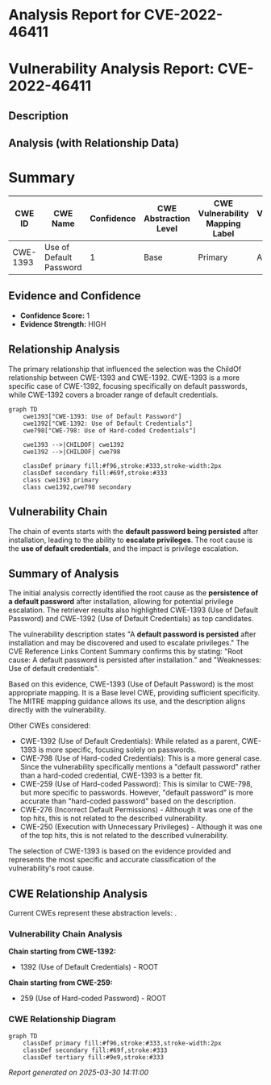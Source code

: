 # Analysis Report for CVE-2022-46411

# Vulnerability Analysis Report: CVE-2022-46411

## Description



## Analysis (with Relationship Data)

# Summary
| CWE ID  | CWE Name                      | Confidence | CWE Abstraction Level | CWE Vulnerability Mapping Label | CWE-Vulnerability Mapping Notes |
|---------|-------------------------------|------------|-----------------------|---------------------------------|-----------------------------------|
| CWE-1393 | Use of Default Password       | 1          | Base                  | Primary                           | Allowed                           |

## Evidence and Confidence

*   **Confidence Score:** 1
*   **Evidence Strength:** HIGH

## Relationship Analysis
The primary relationship that influenced the selection was the ChildOf relationship between CWE-1393 and CWE-1392. CWE-1393 is a more specific case of CWE-1392, focusing specifically on default passwords, while CWE-1392 covers a broader range of default credentials.

```mermaid
graph TD
    cwe1393["CWE-1393: Use of Default Password"]
    cwe1392["CWE-1392: Use of Default Credentials"]
    cwe798["CWE-798: Use of Hard-coded Credentials"]

    cwe1393 -->|CHILDOF| cwe1392
    cwe1392 -->|CHILDOF| cwe798

    classDef primary fill:#f96,stroke:#333,stroke-width:2px
    classDef secondary fill:#69f,stroke:#333
    class cwe1393 primary
    class cwe1392,cwe798 secondary
```

## Vulnerability Chain
The chain of events starts with the **default password being persisted** after installation, leading to the ability to **escalate privileges**. The root cause is the **use of default credentials**, and the impact is privilege escalation.

## Summary of Analysis
The initial analysis correctly identified the root cause as the **persistence of a default password** after installation, allowing for potential privilege escalation. The retriever results also highlighted CWE-1393 (Use of Default Password) and CWE-1392 (Use of Default Credentials) as top candidates.

The vulnerability description states "A **default password is persisted** after installation and may be discovered and used to escalate privileges." The CVE Reference Links Content Summary confirms this by stating: "Root cause: A default password is persisted after installation." and "Weaknesses: Use of default credentials".

Based on this evidence, CWE-1393 (Use of Default Password) is the most appropriate mapping. It is a Base level CWE, providing sufficient specificity. The MITRE mapping guidance allows its use, and the description aligns directly with the vulnerability.

Other CWEs considered:

*   CWE-1392 (Use of Default Credentials): While related as a parent, CWE-1393 is more specific, focusing solely on passwords.
*   CWE-798 (Use of Hard-coded Credentials): This is a more general case. Since the vulnerability specifically mentions a "default password" rather than a hard-coded credential, CWE-1393 is a better fit.
*   CWE-259 (Use of Hard-coded Password): This is similar to CWE-798, but more specific to passwords. However, "default password" is more accurate than "hard-coded password" based on the description.
*   CWE-276 (Incorrect Default Permissions) - Although it was one of the top hits, this is not related to the described vulnerability.
*   CWE-250 (Execution with Unnecessary Privileges) - Although it was one of the top hits, this is not related to the described vulnerability.

The selection of CWE-1393 is based on the evidence provided and represents the most specific and accurate classification of the vulnerability's root cause.


## CWE Relationship Analysis

Current CWEs represent these abstraction levels: .


### Vulnerability Chain Analysis

**Chain starting from CWE-1392:**
- 1392 (Use of Default Credentials) - ROOT


**Chain starting from CWE-259:**
- 259 (Use of Hard-coded Password) - ROOT



### CWE Relationship Diagram

```mermaid
graph TD
    classDef primary fill:#f96,stroke:#333,stroke-width:2px
    classDef secondary fill:#69f,stroke:#333
    classDef tertiary fill:#9e9,stroke:#333
```



*Report generated on 2025-03-30 14:11:00*
